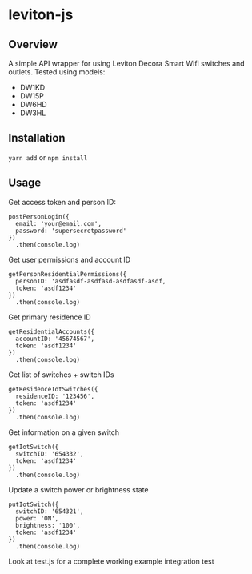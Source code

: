 # leviton-js

## Overview

A simple API wrapper for using Leviton Decora Smart Wifi switches and outlets. Tested using models:

-   DW1KD
-   DW15P
-   DW6HD
-   DW3HL

## Installation

`yarn add` or `npm install`

## Usage

Get access token and person ID:

```
postPersonLogin({
  email: 'your@email.com',
  password: 'supersecretpassword'
})
  .then(console.log)
```

Get user permissions and account ID

```
getPersonResidentialPermissions({
  personID: 'asdfasdf-asdfasd-asdfasdf-asdf,
  token: 'asdf1234'
})
  .then(console.log)
```

Get primary residence ID

```
getResidentialAccounts({
  accountID: '45674567',
  token: 'asdf1234'
})
  .then(console.log)
```

Get list of switches + switch IDs

```
getResidenceIotSwitches({
  residenceID: '123456',
  token: 'asdf1234'
})
  .then(console.log)
```

Get information on a given switch

```
getIotSwitch({
  switchID: '654332',
  token: 'asdf1234'
})
  .then(console.log)
```

Update a switch power or brightness state

```
putIotSwitch({
  switchID: '654321',
  power: 'ON',
  brightness: '100',
  token: 'asdf1234'
})
  .then(console.log)
```

Look at test.js for a complete working example integration test

